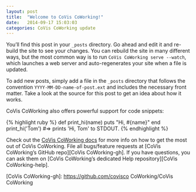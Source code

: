 ```yaml
---
layout: post
title:  "Welcome to CoVis CoWorking!"
date:   2014-09-17 15:03:03
categories: CoVis CoWorking update
---
```

You’ll find this post in your `_posts` directory. Go ahead and edit it and re-build the site to see your changes. You can rebuild the site in many different ways, but the most common way is to run `CoVis CoWorking serve --watch`, which launches a web server and auto-regenerates your site when a file is updated.

To add new posts, simply add a file in the `_posts` directory that follows the convention `YYYY-MM-DD-name-of-post.ext` and includes the necessary front matter. Take a look at the source for this post to get an idea about how it works.

CoVis CoWorking also offers powerful support for code snippets:

{% highlight ruby %}
def print_hi(name)
  puts "Hi, #{name}"
end
print_hi('Tom')
#=> prints 'Hi, Tom' to STDOUT.
{% endhighlight %}

Check out the [CoVis CoWorking docs][CoVis CoWorking] for more info on how to get the most out of CoVis CoWorking. File all bugs/feature requests at [CoVis CoWorking’s GitHub repo][CoVis CoWorking-gh]. If you have questions, you can ask them on [CoVis CoWorking’s dedicated Help repository][CoVis CoWorking-help].

[CoVis CoWorking]:      http://covisco.com
[CoVis CoWorking-gh]:   https://github.com/covisco CoWorking/CoVis CoWorking
